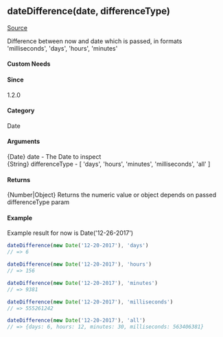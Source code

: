 ## dateDifference(date, differenceType)
[Source](../dateDifference.js)

Difference between now and date which is passed, in formats 'milliseconds', 'days', 'hours', 'minutes'

#### Custom Needs

#### Since
1.2.0

#### Category 
Date

#### Arguments
{Date} date             - The Date to inspect<br>
{String} differenceType - [ 'days', 'hours', 'minutes', 'milliseconds', 'all' ]
 
#### Returns
{Number|Object} Returns the numeric value or object depends on passed differenceType param

#### Example
Example result for now is Date('12-26-2017')

```javascript
dateDifference(new Date('12-20-2017'), 'days')
// => 6
```

```javascript
dateDifference(new Date('12-20-2017'), 'hours')
// => 156
```

```javascript
dateDifference(new Date('12-20-2017'), 'minutes')
// => 9381
```

```javascript
dateDifference(new Date('12-20-2017'), 'milliseconds')
// => 555261242
```

```javascript
dateDifference(new Date('12-20-2017'), 'all')
// => {days: 6, hours: 12, minutes: 30, milliseconds: 563406381}
```